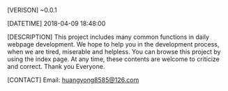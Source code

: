 [VERISON]
~0.0.1

[DATETIME]
2018-04-09 18:48:00

[DESCRIPTION]
This project includes many common functions in daily webpage development.
We hope to help you in the development process, when we are tired, miserable and helpless. 
You can browse this project by using the index page.
At any time, these contents are welcome to criticize and correct. 
Thank you Everyone. 

[CONTACT]
Email: huangyong8585@126.com